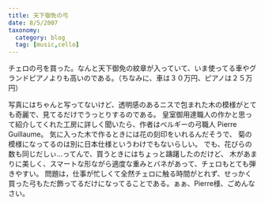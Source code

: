 ```yaml
---
title: 天下御免の弓
date: 8/5/2007
taxonomy:
  category: blog
  tag: [music,cello]
---
```


チェロの弓を買った。なんと天下御免の紋章が入っていて、いま使ってる車やグランドピアノよりも高いのである。（ちなみに、車は３０万円、ピアノは２５万円）

写真にはちゃんと写ってないけど、透明感のあるニスで包まれた木の模様がとても奇麗で、見てるだけでうっとりするのである。 皇室御用達職人の作かと思って紹介してくれた工房に詳しく聞いたら、作者はベルギーの弓職人 Pierre Guillaume。 気に入った木で作るときには花の刻印をいれるんだそうで、 菊の模様になってるのは別に日本仕様というわけでもないらしい。 でも、花びらの数も同じだしぃ...ってんで、買うときにはちょっと躊躇したのだけど、 木があまりに美しく、スマートな形ながら適度な重みとバネがあって、チェロもとても弾きやすい。 問題は，仕事が忙しくて全然チェロに触る時間がとれず、せっかく買った弓もただ飾ってるだけになってることである。ぁぁ、Pierre様、ごめんなさい。